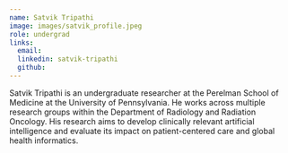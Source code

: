 ```yaml
---
name: Satvik Tripathi
image: images/satvik_profile.jpeg
role: undergrad
links:
  email:
  linkedin: satvik-tripathi
  github: 
---
```


Satvik Tripathi is an undergraduate researcher at the Perelman School of Medicine at the University of Pennsylvania. 
He works across multiple research groups within the Department of Radiology and Radiation Oncology. His research 
aims to develop clinically relevant artificial intelligence and evaluate its impact on patient-centered care and 
global health informatics.
